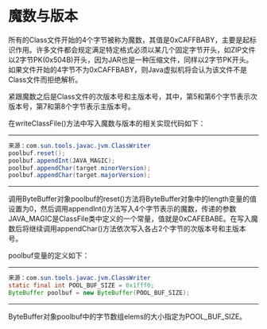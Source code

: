 # 魔数与版本

所有的Class文件开始的4个字节被称为魔数，其值是0xCAFFBABY，主要是起标识作用。许多文件都会规定满足特定格式必须以某几个固定字节开头，如ZIP文件以2字节PK\(0x504B\)开头，因为JAR也是一种压缩文件，同样以2字节PK开头。如果文件开始的4字节不为0xCAFFBABY，则Java虚拟机将会认为该文件不是Class文件而拒绝解析。 

紧跟魔数之后是Class文件的次版本号和主版本号，其中，第5和第6个字节表示次版本号，第7和第8个字节表示主版本号。 

在writeClassFile\(\)方法中写入魔数与版本的相关实现代码如下： 

---

```java
来源：com.sun.tools.javac.jvm.ClassWriter
poolbuf.reset();
poolbuf.appendInt(JAVA_MAGIC);
poolbuf.appendChar(target.minorVersion);
poolbuf.appendChar(target.majorVersion);
```

---

调用ByteBuffer对象poolbuf的reset\(\)方法将ByteBuffer对象中的length变量的值设置为0，然后调用appendInt\(\)方法写入4个字节表示的魔数，传递的参数JAVA\_MAGIC是ClassFile类中定义的一个常量，值就是0xCAFEBABE。在写入魔数后将继续调用appendChar\(\)方法依次写入各占2个字节的次版本号和主版本号。 

poolbuf变量的定义如下： 

---

```java
来源：com.sun.tools.javac.jvm.ClassWriter
static final int POOL_BUF_SIZE = 0x1fff0;
ByteBuffer poolbuf = new ByteBuffer(POOL_BUF_SIZE);
```

---

ByteBuffer对象poolbuf中的字节数组elems的大小指定为POOL\_BUF\_SIZE。 
